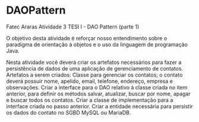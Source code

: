 # DAOPattern
Fatec Araras
Atividade 3 TESI I - DAO Pattern (parte 1)

O objetivo desta atividade é reforçar nosso entendimento sobre o paradigma de orientação à objetos e o uso da linguagem de programação Java.

Nesta atividade você deverá criar os artefatos necessários para fazer a persistência de dados de uma aplicação de gerenciamento de contatos.
Artefatos a serem criados:
Classe para gerenciar os contatos; o contato deverá possuir nome, apelido, email, telefone, endereço, empresa e observações.
Criar a interface para o DAO relativo à classe criada no item anterior, para definir os métodos salvar, atualizar, buscar por nome, apagar e buscar todos os contatos.
Criar a classe de implementação para a interface criada no passo anterior.
Criar a entidade necessária para persistir os dados do contato no SGBD MySQL ou MariaDB.
